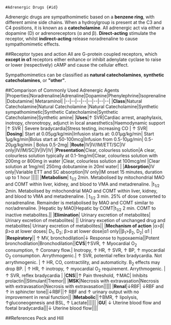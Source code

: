     #Adrenergic Drugs {#id}

Adrenergic drugs are sympathomimetic based on a **benzene ring**, with different amine side chains. When a hydroylgroup is present at the C3 and C4 positions, it is known as a **catecholamine**. All adrenergic act via either a dopamine (D) or adrenoreceptors (α and β). **Direct-acting** stimulate the receptor, whilst **indirect-acting** release noradrenaline to cause sympathomimetic effects.

##Receptor types and action
All are G-protein coupled receptors, which **except in α1** receptors either enhance or inhibit adenylate cyclase to raise or lower (respectively) cAMP and cause the cellular effect.


Sympathomimetics can be classified as **natural catecholamines**, **synthetic catecholamines**, or **"other"**.

##Comparison of Commonly Used Adrenergic Agents
|Properties|Noradrenaline|Adrenaline|Dopamine|Phenylephrine|Isoprenaline|Dobutamine| Metaraminol|
|--|--|--|--|--|--|--|--| 
|**Class**|Natural Catecholamine|Natural Catecholamine                                                                                                     |Natural Catecholamine|Synthetic sympathomimetic|Synthetic Catecholamine|Synthetic Catecholamine|Synthetic amine| 
|**Uses**|↑ SVR|Cardiac arrest, anaphylaxis, inotropy, chronotropy, adjunct in local anaesthetics|Haemodynamic support |↑ SVR | Severe bradycardia|Stress testing, increasing CO | ↑ SVR| 
|**Dosing**| Start at 0.05µg/kg/min|Infusion starts at: 0.01µg/kg/min| Start 1µg/kg/min|Bolus start at 50-100mcg|Infusion from 0.5-10µg/min| 0.5-20µg/kg/min | Bolus 0.5-2mg|
|**Route**|IV|IV/IM/ETT/SC|IV only|IV/IM/SC|IV|IV|IV| 
|**Presentation**|Clear, colourless solution|A clear, colourless solution typically at 0.1-1mg/ml|Clear, colourless solution with 200mg or 800mg in water |Clear, colourless solution at 100mcg/ml |Clear solution at 1mg/ml| 250mg dobutamine in 20ml water| | 
|**Absorption**|IV only|Variable ETT and SC absorption|IV only|IM onset 15 minutes, duration up to 1 hour |||||
|**Metabolism**| t<sub>1/2</sub> 2min. Metabolised by mitochondrial MAO and COMT within liver, kidney, and blood to VMA and metadrenaline. |t<sub>1/2</sub> 2min. Metabolised by mitochondrial MAO and COMT within liver, kidney, and blood to VMA and metadrenaline. | t<sub>1/2</sub> 3 min. 25% of dose converted to noradrenaline. Remainder is metabolised by MAO and COMT similar to nor/adrenaline. |Hepatic by MAO|Hepatic by COMT|t<sub>1/2</sub> 2 min. COMT to inactive metabolites.||
|**Elimination**| Urinary excretion of metabolites| Urinary excretion of metabolites|                                                                                                                                    || Urinary excetion of unchanged drug and metabolites| Urinary excretion of metabolites|| 
|**Mechanism of action** |α>β|β>α at lower doses| D<sub>1</sub>, D<sub>2</sub>; β>α at lower dose|α1 only||β<sub>1</sub>>β<sub>2</sub>, D<sub>2</sub>| α1 | 
|**Respiratory**|| ↑ MV, bronchodilation|↓ Response to hypoxaemia||Potent bronchodilation|Bronchodilation||**CVS**|↑SVR, ↑ Myocardial O<sub>2</sub> consumption, ↑ Coronary flow.| Inotropy, ↑ HR, ↑ SVR, ↑ BP, ↑ myocardial O<sub>2</sub> consumption. Arrythmogenic.| ↑ SVR, potential reflex bradycardia. Not arrythmogenic. | ↑ HR, CO, contractility, and automaticity. Β<sub>2</sub> effects may drop BP. | ↑ HR, ↑ inotropy, ↑ myocardial O<sub>2</sub> requirement. Arrythmogenic. | ↑ SVR, reflex bradycardia | 
|**CNS**||↑ Pain threshold, ↑MAC| Inhibits prolactin||Stimulant|Tremor|| 
|**MSK**|Necrosis with extravasation|Necrosis with extravasation|Necrosis with extravasation|||||
|**Renal**|↓RBF| ↓RBF and ↑ in sphincter tone||↓RBF||↑ RBF and ↑ urinary output with no improvement in renal function|| 
|**Metabolic**||↑BMR, ↑ lipolysis, ↑gluconeogenesis and BSL, ↑ Lactate|||||| 
|**GU**| ↓ Uterine blood flow and foetal bradycardia|||↓ Uterine blood flow||||


##References
Peck and Hill